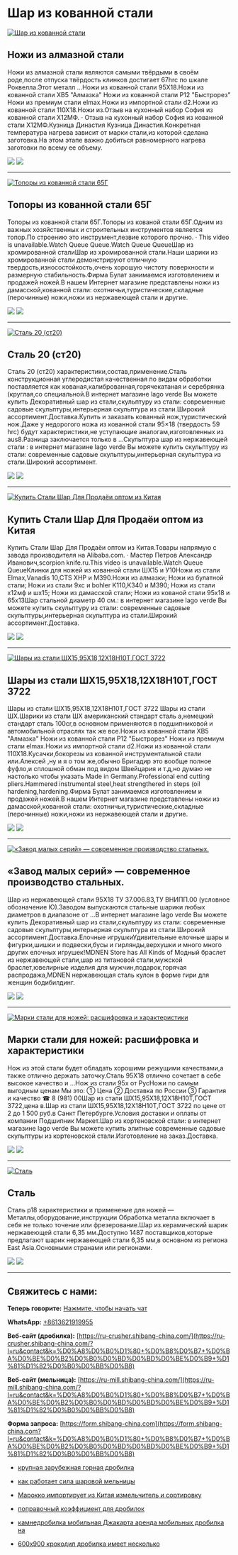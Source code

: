 # Шар из кованной стали

<a href="https://swt.shibang-china.com/?l=ru&img&k=%D0%A8%D0%B0%D1%80+%D0%B8%D0%B7+%D0%BA%D0%BE%D0%B2%D0%B0%D0%BD%D0%BD%D0%BE%D0%B9+%D1%81%D1%82%D0%B0%D0%BB%D0%B8" target="_blank">![Шар из кованной стали](http://static.shibang-china.com/all-800x300/390.jpg)</a>

## Ножи из алмазной стали
Ножи из алмазной стали являются самыми твёрдыми в своём роде,после отпуска твёрдость клинков достигает 67hrc по шкале Роквелла.Этот металл …Ножи из кованной стали 95Х18.Ножи из кованной стали ХВ5 &quot;Алмазка&quot; Ножи из кованной стали Р12 &quot;Быстрорез&quot; Ножи из премиум стали elmax.Ножи из импортной стали d2.Ножи из кованной стали 110Х18.Ножи из.Отзыв на кухонный набор София из кованной стали Х12МФ.&nbsp;&#0183;&#32;Отзыв на кухонный набор София из кованной стали Х12МФ.Кузница Династия Кузница Династия.Конкретная температура нагрева зависит от марки стали,из которой сделана заготовка.На этом этапе важно добиться равномерного нагрева заготовки по всему ее объему.


<a href="https://whatsapp.shibangsoft.com/WhatsApp.php" target="_blank" title="WhatsApp">![](http://static.shibang-china.com/icon/whatsapp.png)</a> <a href="https://swt.shibang-china.com/?l=ru&icon&k=%D0%A8%D0%B0%D1%80+%D0%B8%D0%B7+%D0%BA%D0%BE%D0%B2%D0%B0%D0%BD%D0%BD%D0%BE%D0%B9+%D1%81%D1%82%D0%B0%D0%BB%D0%B8" target="_blank">![](http://static.shibang-china.com/icon/chat-ru.png)</a>

---

<a href="https://swt.shibang-china.com/?l=ru&img&k=%D0%A8%D0%B0%D1%80+%D0%B8%D0%B7+%D0%BA%D0%BE%D0%B2%D0%B0%D0%BD%D0%BD%D0%BE%D0%B9+%D1%81%D1%82%D0%B0%D0%BB%D0%B8" target="_blank">![Топоры из кованной стали 65Г](http://static.shibang-china.com/all-800x300/443.jpg)</a>

## Топоры из кованной стали 65Г
Топоры из кованной стали 65Г.Топоры из кованой стали 65Г.Одним из важных хозяйственных и строительных инструментов является топор.По строению это инструмент,лезвие которого прочно.&nbsp;&#0183;&#32;This video is unavailable.Watch Queue Queue.Watch Queue QueueШар из хромированной сталиШар из хромированной стали.Наши шарики из хромированной стали демонстрируют отличную твердость,износостойкость,очень хорошую чистоту поверхности и размерную стабильность.Фирма Булат занимаемся изготовлением и продажей ножей.В нашем Интернет магазине представлены ножи из дамасской,кованной стали: охотничьи,туристические,складные (перочинные) ножи,ножи из нержавеющей стали и другие.


<a href="https://whatsapp.shibangsoft.com/WhatsApp.php" target="_blank" title="WhatsApp">![](http://static.shibang-china.com/icon/whatsapp.png)</a> <a href="https://swt.shibang-china.com/?l=ru&icon&k=%D0%A8%D0%B0%D1%80+%D0%B8%D0%B7+%D0%BA%D0%BE%D0%B2%D0%B0%D0%BD%D0%BD%D0%BE%D0%B9+%D1%81%D1%82%D0%B0%D0%BB%D0%B8" target="_blank">![](http://static.shibang-china.com/icon/chat-ru.png)</a>

---

<a href="https://swt.shibang-china.com/?l=ru&img&k=%D0%A8%D0%B0%D1%80+%D0%B8%D0%B7+%D0%BA%D0%BE%D0%B2%D0%B0%D0%BD%D0%BD%D0%BE%D0%B9+%D1%81%D1%82%D0%B0%D0%BB%D0%B8" target="_blank">![Сталь 20 (ст20)](http://static.shibang-china.com/all-800x300/836.jpg)</a>

## Сталь 20 (ст20)
Сталь 20 (ст20) характеристики,состав,применение.Сталь конструкционная углеродистая качественная по видам обработки поставляется как кованая,калиброванная,горячекатаная и серебрянка (круглая,со специальной.В интернет магазине lago verde Вы можете купить Декоративный шар из стали,скульптуру из стали: современные садовые скульптуры,интерьерная скульптура из стали.Широкий ассортимент.Доставка.Купить и заказать кованный нож,туристический нож.Даже у недорогого ножа из кованной стали 95&#215;18 (твердость 59 hrc) будут характеристики,не уступающие аналогам,изготовленных из aus8.Разница заключается только в …Скульптура шар из нержавеющей стали : в интернет магазине lago verde Вы можете купить скульптуру из стали: современные садовые скульптуры,интерьерная скульптура из стали.Широкий ассортимент.


<a href="https://whatsapp.shibangsoft.com/WhatsApp.php" target="_blank" title="WhatsApp">![](http://static.shibang-china.com/icon/whatsapp.png)</a> <a href="https://swt.shibang-china.com/?l=ru&icon&k=%D0%A8%D0%B0%D1%80+%D0%B8%D0%B7+%D0%BA%D0%BE%D0%B2%D0%B0%D0%BD%D0%BD%D0%BE%D0%B9+%D1%81%D1%82%D0%B0%D0%BB%D0%B8" target="_blank">![](http://static.shibang-china.com/icon/chat-ru.png)</a>

---

<a href="https://swt.shibang-china.com/?l=ru&img&k=%D0%A8%D0%B0%D1%80+%D0%B8%D0%B7+%D0%BA%D0%BE%D0%B2%D0%B0%D0%BD%D0%BD%D0%BE%D0%B9+%D1%81%D1%82%D0%B0%D0%BB%D0%B8" target="_blank">![Купить Стали Шар Для Продаёи оптом из Китая](http://static.shibang-china.com/all-800x300/837.jpg)</a>

## Купить Стали Шар Для Продаёи оптом из Китая
Купить Стали Шар Для Продаёи оптом из Китая.Товары напрямую с завода производителя на Alibaba.com.&nbsp;&#0183;&#32;Мастер Петров Александр Иванович,scorpion knife.ru.This video is unavailable.Watch Queue QueueКлинки для ножей из кованной стали ШХ15 и У10Ножи из стали Elmax,Vanadis 10,CTS XHP и М390.Ножи из алмазки; Ножи из булатной стали; Ножи из стали 9хс и bohler K110,K340 и M390; Ножи из стали х12мф и шх15; Ножи из дамасской стали; Ножи из кованой стали 95х18 и 65х13Шар стальной диаметр 40 см.: в интернет магазине lago verde Вы можете купить скульптуру из стали: современные садовые скульптуры,интерьерная скульптура из стали.Широкий ассортимент.Доставка.


<a href="https://whatsapp.shibangsoft.com/WhatsApp.php" target="_blank" title="WhatsApp">![](http://static.shibang-china.com/icon/whatsapp.png)</a> <a href="https://swt.shibang-china.com/?l=ru&icon&k=%D0%A8%D0%B0%D1%80+%D0%B8%D0%B7+%D0%BA%D0%BE%D0%B2%D0%B0%D0%BD%D0%BD%D0%BE%D0%B9+%D1%81%D1%82%D0%B0%D0%BB%D0%B8" target="_blank">![](http://static.shibang-china.com/icon/chat-ru.png)</a>

---

<a href="https://swt.shibang-china.com/?l=ru&img&k=%D0%A8%D0%B0%D1%80+%D0%B8%D0%B7+%D0%BA%D0%BE%D0%B2%D0%B0%D0%BD%D0%BD%D0%BE%D0%B9+%D1%81%D1%82%D0%B0%D0%BB%D0%B8" target="_blank">![Шары из стали ШХ15,95Х18,12Х18Н10Т,ГОСТ 3722](http://static.shibang-china.com/all-800x300/296.jpg)</a>

## Шары из стали ШХ15,95Х18,12Х18Н10Т,ГОСТ 3722
Шары из стали ШХ15,95Х18,12Х18Н10Т,ГОСТ 3722 Шары из стали ШХ.Шарики из стали ШХ американский стандарт сталь a,немецкий стандарт сталь 100cr,в основном применяются в подшипниковой и автомобильной отраслях так же все.Ножи из кованной стали ХВ5 &quot;Алмазка&quot; Ножи из кованной стали Р12 &quot;Быстрорез&quot; Ножи из премиум стали elmax.Ножи из импортной стали d2.Ножи из кованной стали 110Х18.Кусачки,бокорезы из кованной инструментальной стали или.Алексей ,ну и я о том же,обычно Бригадир это вообще полное фуфло,и сплошной обман под видом Швейцария и т.д,но думаю не настолько чтобы указать Made in Germany.Professional end cutting pliers.Hammered instrumental steel,heat strengthered in steps (oil hardening,hardening.Фирма Булат занимаемся изготовлением и продажей ножей.В нашем Интернет магазине представлены ножи из дамасской,кованной стали: охотничьи,туристические,складные (перочинные) ножи,ножи из нержавеющей стали и другие.


<a href="https://whatsapp.shibangsoft.com/WhatsApp.php" target="_blank" title="WhatsApp">![](http://static.shibang-china.com/icon/whatsapp.png)</a> <a href="https://swt.shibang-china.com/?l=ru&icon&k=%D0%A8%D0%B0%D1%80+%D0%B8%D0%B7+%D0%BA%D0%BE%D0%B2%D0%B0%D0%BD%D0%BD%D0%BE%D0%B9+%D1%81%D1%82%D0%B0%D0%BB%D0%B8" target="_blank">![](http://static.shibang-china.com/icon/chat-ru.png)</a>

---

<a href="https://swt.shibang-china.com/?l=ru&img&k=%D0%A8%D0%B0%D1%80+%D0%B8%D0%B7+%D0%BA%D0%BE%D0%B2%D0%B0%D0%BD%D0%BD%D0%BE%D0%B9+%D1%81%D1%82%D0%B0%D0%BB%D0%B8" target="_blank">![&#171;Завод малых серий&#187; — современное производство стальных.](http://static.shibang-china.com/all-800x300/438.jpg)</a>

## &#171;Завод малых серий&#187; — современное производство стальных.
Шар из нержавеющей стали 95Х18 ТУ 37.006.83,ТУ ВНИПП.00 (условное обозначение Ю).Заводом выпускаются стальные шарики любых диаметров в диапазоне от …В интернет магазине lago verde Вы можете купить Декоративный шар из стали,скульптуру из стали: современные садовые скульптуры,интерьерная скульптура из стали.Широкий ассортимент.Доставка.Елочные игрушкиУдивительные елочные шары и фигурки,шишки и подвески,бусы и гирлянды,верхушки и много много других елочных игрушек!MDNEN Store has All Kinds of Модный браслет из нержавеющей стали,шар из титановой стали,мужской браслет,ювелирные изделия для мужчин,подарок,горячая распродажа,MDNEN нержавеющая сталь кулон в форме гири для женщин бодибилдинг.


<a href="https://whatsapp.shibangsoft.com/WhatsApp.php" target="_blank" title="WhatsApp">![](http://static.shibang-china.com/icon/whatsapp.png)</a> <a href="https://swt.shibang-china.com/?l=ru&icon&k=%D0%A8%D0%B0%D1%80+%D0%B8%D0%B7+%D0%BA%D0%BE%D0%B2%D0%B0%D0%BD%D0%BD%D0%BE%D0%B9+%D1%81%D1%82%D0%B0%D0%BB%D0%B8" target="_blank">![](http://static.shibang-china.com/icon/chat-ru.png)</a>

---

<a href="https://swt.shibang-china.com/?l=ru&img&k=%D0%A8%D0%B0%D1%80+%D0%B8%D0%B7+%D0%BA%D0%BE%D0%B2%D0%B0%D0%BD%D0%BD%D0%BE%D0%B9+%D1%81%D1%82%D0%B0%D0%BB%D0%B8" target="_blank">![Марки стали для ножей: расшифровка и характеристики](http://static.shibang-china.com/all-800x300/1400.jpg)</a>

## Марки стали для ножей: расшифровка и характеристики
Нож из этой стали будет обладать хорошими режущими качествами,а также отлично держать заточку.Сталь 95Х18 отлично сочетает в себе высокое качество и …Нож из стали 95х от РусНожи по самым выгодным ценам Мы это: ① Цена ② Доставка по России ③ Гарантия и качество ☎ 8 (981) 00Шар из стали ШХ15,95Х18,12Х18Н10Т,ГОСТ 3722,цена в.Шар из стали ШХ15,95Х18,12Х18Н10Т,ГОСТ 3722 по цене от 2 до 1 500 руб.в Санкт Петербурге.Условия доставки и оплаты от компании Подшипник Маркет.Шар из кортеновской стали: в интернет магазине lago verde Вы можете купить элитные современные садовые скульптуры из кортеновской стали.Изготовление на заказ.Доставка.


<a href="https://whatsapp.shibangsoft.com/WhatsApp.php" target="_blank" title="WhatsApp">![](http://static.shibang-china.com/icon/whatsapp.png)</a> <a href="https://swt.shibang-china.com/?l=ru&icon&k=%D0%A8%D0%B0%D1%80+%D0%B8%D0%B7+%D0%BA%D0%BE%D0%B2%D0%B0%D0%BD%D0%BD%D0%BE%D0%B9+%D1%81%D1%82%D0%B0%D0%BB%D0%B8" target="_blank">![](http://static.shibang-china.com/icon/chat-ru.png)</a>

---

<a href="https://swt.shibang-china.com/?l=ru&img&k=%D0%A8%D0%B0%D1%80+%D0%B8%D0%B7+%D0%BA%D0%BE%D0%B2%D0%B0%D0%BD%D0%BD%D0%BE%D0%B9+%D1%81%D1%82%D0%B0%D0%BB%D0%B8" target="_blank">![Сталь](http://static.shibang-china.com/all-800x300/831.jpg)</a>

## Сталь
Сталь р18 характеристики и применение для ножей — Металлы,оборудование,инструкции Обработка металла включает в себя не только точение или фрезерование.Шар из.керамический шарик нержавеющей стали 6,35 мм.Доступно 1487 поставщиков,которые предлагают шарик нержавеющей стали 6,35 мм,в основном из региона East Asia.Основными странами или регионами.

<a href="https://whatsapp.shibangsoft.com/WhatsApp.php" target="_blank" title="WhatsApp">![](http://static.shibang-china.com/icon/whatsapp.png)</a> <a href="https://swt.shibang-china.com/?l=ru&icon&k=%D0%A8%D0%B0%D1%80+%D0%B8%D0%B7+%D0%BA%D0%BE%D0%B2%D0%B0%D0%BD%D0%BD%D0%BE%D0%B9+%D1%81%D1%82%D0%B0%D0%BB%D0%B8" target="_blank">![](http://static.shibang-china.com/icon/chat-ru.png)</a>

---
## Свяжитесь с нами:

**Теперь говорите:** [Нажмите, чтобы начать чат](https://swt.shibang-china.com?l=ru&contact&k=%D0%A8%D0%B0%D1%80+%D0%B8%D0%B7+%D0%BA%D0%BE%D0%B2%D0%B0%D0%BD%D0%BD%D0%BE%D0%B9+%D1%81%D1%82%D0%B0%D0%BB%D0%B8)

**WhatsApp:**  [+8613621919955](https://whatsapp.shibangsoft.com/WhatsApp.php)

**Веб-сайт (дробилка):** [https://ru-crusher.shibang-china.com/](https://ru-crusher.shibang-china.com/?l=ru&contact&k=%D0%A8%D0%B0%D1%80+%D0%B8%D0%B7+%D0%BA%D0%BE%D0%B2%D0%B0%D0%BD%D0%BD%D0%BE%D0%B9+%D1%81%D1%82%D0%B0%D0%BB%D0%B8)

**Веб-сайт (мельница):** [https://ru-mill.shibang-china.com/](https://ru-mill.shibang-china.com/?l=ru&contact&k=%D0%A8%D0%B0%D1%80+%D0%B8%D0%B7+%D0%BA%D0%BE%D0%B2%D0%B0%D0%BD%D0%BD%D0%BE%D0%B9+%D1%81%D1%82%D0%B0%D0%BB%D0%B8)

**Форма запроса:** [https://form.shibang-china.com](https://form.shibang-china.com?l=ru&contact&k=%D0%A8%D0%B0%D1%80+%D0%B8%D0%B7+%D0%BA%D0%BE%D0%B2%D0%B0%D0%BD%D0%BD%D0%BE%D0%B9+%D1%81%D1%82%D0%B0%D0%BB%D0%B8)

* [крупная зарубежная горная дробилка](../122/%D0%BA%D1%80%D1%83%D0%BF%D0%BD%D0%B0%D1%8F%20%D0%B7%D0%B0%D1%80%D1%83%D0%B1%D0%B5%D0%B6%D0%BD%D0%B0%D1%8F%20%D0%B3%D0%BE%D1%80%D0%BD%D0%B0%D1%8F%20%D0%B4%D1%80%D0%BE%D0%B1%D0%B8%D0%BB%D0%BA%D0%B0.md)

* [как работает сила шаровой мельницы](../123/%D0%BA%D0%B0%D0%BA%20%D1%80%D0%B0%D0%B1%D0%BE%D1%82%D0%B0%D0%B5%D1%82%20%D1%81%D0%B8%D0%BB%D0%B0%20%D1%88%D0%B0%D1%80%D0%BE%D0%B2%D0%BE%D0%B9%20%D0%BC%D0%B5%D0%BB%D1%8C%D0%BD%D0%B8%D1%86%D1%8B.md)

* [Марокко импортирует из Китая измельчитель и сортировку](../121/%D0%9C%D0%B0%D1%80%D0%BE%D0%BA%D0%BA%D0%BE%20%D0%B8%D0%BC%D0%BF%D0%BE%D1%80%D1%82%D0%B8%D1%80%D1%83%D0%B5%D1%82%20%D0%B8%D0%B7%20%D0%9A%D0%B8%D1%82%D0%B0%D1%8F%20%D0%B8%D0%B7%D0%BC%D0%B5%D0%BB%D1%8C%D1%87%D0%B8%D1%82%D0%B5%D0%BB%D1%8C%20%D0%B8%20%D1%81%D0%BE%D1%80%D1%82%D0%B8%D1%80%D0%BE%D0%B2%D0%BA%D1%83.md)

* [поправочный коэффициент для дробилок](../121/%D0%BF%D0%BE%D0%BF%D1%80%D0%B0%D0%B2%D0%BE%D1%87%D0%BD%D1%8B%D0%B9%20%D0%BA%D0%BE%D1%8D%D1%84%D1%84%D0%B8%D1%86%D0%B8%D0%B5%D0%BD%D1%82%20%D0%B4%D0%BB%D1%8F%20%D0%B4%D1%80%D0%BE%D0%B1%D0%B8%D0%BB%D0%BE%D0%BA.md)

* [камнедробилка мобильная Джакарта аренда мобильных дробилка на](../122/%D0%BA%D0%B0%D0%BC%D0%BD%D0%B5%D0%B4%D1%80%D0%BE%D0%B1%D0%B8%D0%BB%D0%BA%D0%B0%20%D0%BC%D0%BE%D0%B1%D0%B8%D0%BB%D1%8C%D0%BD%D0%B0%D1%8F%20%D0%94%D0%B6%D0%B0%D0%BA%D0%B0%D1%80%D1%82%D0%B0%20%D0%B0%D1%80%D0%B5%D0%BD%D0%B4%D0%B0%20%D0%BC%D0%BE%D0%B1%D0%B8%D0%BB%D1%8C%D0%BD%D1%8B%D1%85%20%D0%B4%D1%80%D0%BE%D0%B1%D0%B8%D0%BB%D0%BA%D0%B0%20%D0%BD%D0%B0.md)

* [600x900 крокодил дробилка имеет несколько](../123/600x900%20%D0%BA%D1%80%D0%BE%D0%BA%D0%BE%D0%B4%D0%B8%D0%BB%20%D0%B4%D1%80%D0%BE%D0%B1%D0%B8%D0%BB%D0%BA%D0%B0%20%D0%B8%D0%BC%D0%B5%D0%B5%D1%82%20%D0%BD%D0%B5%D1%81%D0%BA%D0%BE%D0%BB%D1%8C%D0%BA%D0%BE.md)